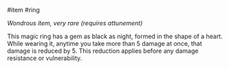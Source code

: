#item #ring

*Wondrous item, very rare (requires attunement)*

This magic ring has a gem as black as night, formed in the shape of a heart. While wearing it, anytime you take more than 5 damage at once, that damage is reduced by 5. This reduction applies before any damage resistance or vulnerability.
